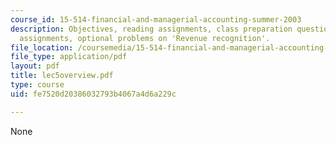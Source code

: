 ```yaml
---
course_id: 15-514-financial-and-managerial-accounting-summer-2003
description: Objectives, reading assignments, class preparation questions, graded
  assignments, optional problems on 'Revenue recognition'.
file_location: /coursemedia/15-514-financial-and-managerial-accounting-summer-2003/fe7520d20386032793b4067a4d6a229c_lec5overview.pdf
file_type: application/pdf
layout: pdf
title: lec5overview.pdf
type: course
uid: fe7520d20386032793b4067a4d6a229c

---
```

None